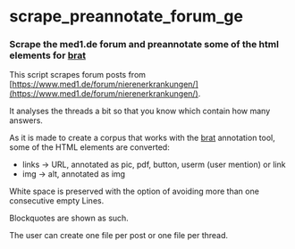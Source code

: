 # scrape_preannotate_forum_ge

### Scrape the med1.de forum and preannotate some of the html elements for [brat](http://brat.nlplab.org/)

This script scrapes forum posts from [https://www.med1.de/forum/nierenerkrankungen/](https://www.med1.de/forum/nierenerkrankungen/).

It analyses the threads a bit so that you know which contain how many answers.

As it is made to create a corpus that works with the [brat](http://brat.nlplab.org/) annotation tool, some of the HTML elements are converted:

* links &rarr; URL, annotated as pic, pdf, button, userm (user mention) or link
* img &rarr; alt, annotated as img

White space is preserved with the option of avoiding more than one consecutive empty Lines.

Blockquotes are shown as such.

The user can create one file per post or one file per thread.
